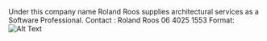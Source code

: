 Under this company name Roland Roos supplies architectural services as a Software Professional.
Contact : Roland Roos 06 4025 1553
Format: ![Alt Text](https://www.google.nl/url?sa=i&rct=j&q=&esrc=s&source=images&cd=&cad=rja&uact=8&ved=0ahUKEwiwm8qo8IPVAhUFZ1AKHbdbBOYQjRwIBw&url=https%3A%2F%2Fnl.linkedin.com%2Fin%2Froland-roos-b8068414&psig=AFQjCNGZb4wv4lbz517cVkHQB_R7PzZguw&ust=1499953484060129)
